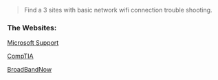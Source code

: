 > Find a  3  sites with basic network wifi connection  trouble shooting.

### The Websites:

[Microsoft Support](https://support.microsoft.com/en-us/windows/fix-wi-fi-connection-issues-in-windows-9424a1f7-6a3b-65a6-4d78-7f07eee84d2c)

[CompTIA](https://www.comptia.org/en-us/blog/use-a-troubleshooting-methodology-for-more-efficient-it-support)

[BroadBandNow](roadbandnow.com/guides/how-to-troubleshoot-wifi-not-working)
